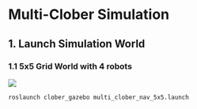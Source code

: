 # Multi-Clober Simulation

## 1. Launch Simulation World

### 1.1 5x5 Grid World with 4 robots
<img align="center" src="https://github.com/clobot-git/clober_rmf/blob/noetic-devel/images/4_robots.png">

  ```bash
  roslaunch clober_gazebo multi_clober_nav_5x5.launch
  ```

